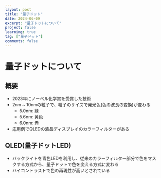 ```yaml
---
layout: post
title: "量子ドット"
date: 2024-06-09
excerpt: "量子ドットについて"
project: false
learning: true
tag: ["量子ドット"]
comments: false
---
```


# 量子ドットについて

## 概要
 - 2023年にノーベル化学賞を受賞した技術
 - 2nm ~ 10nmの粒子で、粒子のサイズで発光色(色の波長の変換)が変わる
   - 5.0nm: 緑
   - 5.6nm: 黄色
   - 6.0nm: 赤
 - 応用例でQLEDの液晶ディスプレイのカラーフィルターがある

## QLED(量子ドットLED)
 - バックライトを青色LEDを利用し、従来のカラーフィルター部分で色をマスクする方式から、量子ドットで色を変える方式に変わる　
 - ハイコントラストで色の再現性が高いとされている

